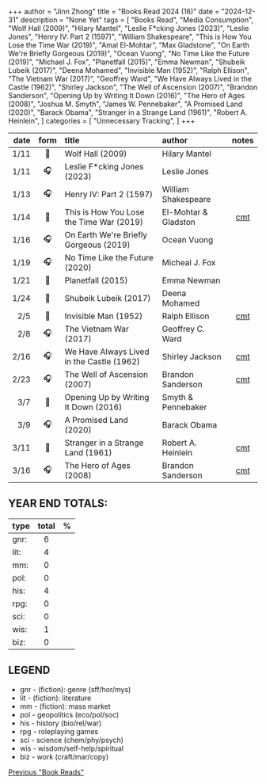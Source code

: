 +++ 
author = "Jinn Zhong" 
title = "Books Read 2024 (16)" 
date = "2024-12-31" 
description = "None Yet"
tags = [
    "Books Read",
    "Media Consumption",
    "Wolf Hall (2009)",
    "Hilary Mantel",
    "Leslie F*cking Jones (2023)",
    "Leslie Jones",
    "Henry IV: Part 2 (1597)",
    "William Shakespeare",
    "This is How You Lose the Time War (2019)",
    "Amal El-Mohtar",
    "Max Gladstone",
    "On Earth We're Briefly Gorgeous (2019)",
    "Ocean Vuong",
    "No Time Like the Future (2019)",
    "Michael J. Fox",
    "Planetfall (2015)",
    "Emma Newman",
    "Shubeik Lubeik (2017)",
    "Deena Mohamed",
    "Invisible Man (1952)",
    "Ralph Ellison",
    "The Vietnam War (2017)",
    "Geoffrey Ward",
    "We Have Always Lived in the Castle (1962)",
    "Shirley Jackson",
    "The Well of Ascension (2007)",
    "Brandon Sanderson",
    "Opening Up by Writing It Down (2016)",
    "The Hero of Ages (2008)",
    "Joshua M. Smyth",
    "James W. Pennebaker",
    "A Promised Land (2020)",
    "Barack Obama",
    "Stranger in a Strange Land (1961)",
    "Robert A. Heinlein",
]
categories = [
    "Unnecessary Tracking",
]
+++

| date | form | title | author | notes |
| ---: | :---: | :--- | :--- | :---: |
|1/11| :book: | Wolf Hall (2009) | Hilary Mantel | |
|1/11| :headphones: | Leslie F*cking Jones (2023) | Leslie Jones | |
|1/13| :headphones: | Henry IV: Part 2 (1597) | William Shakespeare | |
|1/14| :book: | This is How You Lose the Time War (2019) | El-Mohtar & Gladston |[cmt](https://journal.jinnzhong.com/commentary-this-is-how-you-lose-the-time-war-2019/)|
|1/16| :headphones: | On Earth We're Briefly Gorgeous (2019) | Ocean Vuong | |
|1/19| :headphones: | No Time Like the Future (2020) | Micheal J.  Fox | |
|1/21| :book: | Planetfall (2015) | Emma Newman | |
|1/24|:book:| Shubeik Lubeik (2017) | Deena Mohamed | |
|2/5|:book:| Invisible Man (1952) | Ralph Ellison |[cmt](https://journal.jinnzhong.com/commentary-invisible-man-1952/)|
|2/8|:headphones:| The Vietnam War (2017) | Geoffrey C. Ward | |
|2/16|:headphones:| We Have Always Lived in the Castle (1962) | Shirley Jackson |[cmt](https://journal.jinnzhong.com/commentary-we-have-always-lived-in-the-castle-1962/)|
|2/23|:headphones:| The Well of Ascension (2007) | Brandon Sanderson |[cmt](https://journal.jinnzhong.com/commentary-the-well-of-ascension-2007/)|
|3/7|:book:| Opening Up by Writing It Down (2016) | Smyth & Pennebaker | |
|3/9|:headphones:| A Promised Land (2020) | Barack Obama | |
|3/11|:book:| Stranger in a Strange Land (1961) | Robert A. Heinlein | [cmt](https://journal.jinnzhong.com/commentary-stranger-in-a-strange-land-1961/) |
|3/16|:headphones:| The Hero of Ages (2008) | Brandon Sanderson | [cmt](https://journal.jinnzhong.com/commentary-the-hero-of-ages-2008/)|

  
## YEAR END TOTALS:
|type|total|%|
|:---|:---:|:---:|
|gnr:| 6 | |
|lit:| 4 | |
|mm:| 0 | |
|pol:| 0 | |
|his:| 4 | |
|rpg:| 0 | |
|sci:| 0 | |
|wis:| 1 | |
|biz:| 0 | |

## LEGEND
* gnr - (fiction): genre (sff/hor/mys)
* lit - (fiction): literature
* mm - (fiction): mass market
* pol - geopolitics (eco/pol/soc)
* his - history (bio/rel/war)
* rpg - roleplaying games
* sci - science (chem/phy/psych)
* wis - wisdom/self-help/spiritual
* biz - work (craft/mar/copy)

[Previous "Book Reads"](https://journal.jinnzhong.com/tags/books-read/)

